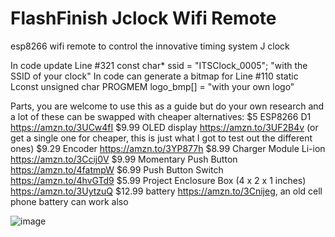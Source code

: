 # FlashFinish Jclock Wifi Remote
 esp8266 wifi remote to control the innovative timing system J clock

In code update Line #321 const char* ssid = "ITSClock_0005"; "with the SSID of your clock"
In code can generate a bitmap for Line #110 static Lconst unsigned char PROGMEM logo_bmp[] = "with your own logo"

Parts, you are welcome to use this as a guide but do your own research and a lot of these can be swapped with cheaper alternatives:
$5 ESP8266 D1 https://amzn.to/3UCw4fI
$9.99 OLED display https://amzn.to/3UF2B4v (or get a single one for cheaper, this is just what I got to test out the different ones)
$9.29 Encoder https://amzn.to/3YP877h
$8.99 Charger Module Li-ion https://amzn.to/3Ccij0V
$9.99 Momentary Push Button https://amzn.to/4fatmpW
$6.99 Push Button Switch https://amzn.to/4hvGTd9
$5.99 Project Enclosure Box (4 x 2 x 1 inches) https://amzn.to/3UytzuQ
$12.99 battery https://amzn.to/3Cnijeg, an old cell phone battery can work also 

![image](https://github.com/user-attachments/assets/c445f5c7-d989-4f6f-a91e-7dd7c7bc7c36)

